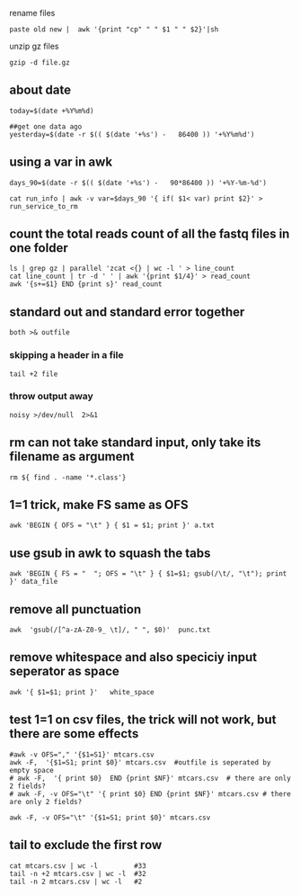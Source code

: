 
rename files
```
paste old new |  awk '{print "cp" " " $1 " " $2}'|sh
```

unzip gz files

```
gzip -d file.gz
```

## about date

```
today=$(date +%Y%m%d)

##get one data ago
yesterday=$(date -r $(( $(date '+%s') -   86400 )) '+%Y%m%d')
```

## using a var in awk
```
days_90=$(date -r $(( $(date '+%s') -   90*86400 )) '+%Y-%m-%d')

cat run_info | awk -v var=$days_90 '{ if( $1< var) print $2}' > run_service_to_rm 

```


## count the total reads count of all the fastq files in one folder
```
ls | grep gz | parallel 'zcat <{} | wc -l ' > line_count
cat line_count | tr -d ' ' | awk '{print $1/4}' > read_count
awk '{s+=$1} END {print s}' read_count
```


## standard out and standard error together
```
both >& outfile
```

### skipping a header in a file
```
tail +2 file
```


### throw output away
```
noisy >/dev/null  2>&1

```

## rm can not take standard input, only take its filename as argument
```
rm ${ find . -name '*.class'}

```

## $1=$1 trick, make FS same as OFS
```
awk 'BEGIN { OFS = "\t" } { $1 = $1; print }' a.txt

```

## use gsub in awk to squash the tabs
```
awk 'BEGIN { FS = "  "; OFS = "\t" } { $1=$1; gsub(/\t/, "\t"); print }' data_file

```

## remove all punctuation
```
awk  'gsub(/[^a-zA-Z0-9_ \t]/, " ", $0)'  punc.txt
```


## remove whitespace and also speciciy input seperator as space
```
awk '{ $1=$1; print }'   white_space

```

## test $1=$1 on csv files, the trick will not work, but there are some effects
```
#awk -v OFS="," '{$1=S1}' mtcars.csv
awk -F,  '{$1=S1; print $0}' mtcars.csv  #outfile is seperated by empty space
# awk -F,  '{ print $0}  END {print $NF}' mtcars.csv  # there are only 2 fields?
# awk -F, -v OFS="\t" '{ print $0} END {print $NF}' mtcars.csv # there are only 2 fields?

awk -F, -v OFS="\t" '{$1=S1; print $0}' mtcars.csv
```


## tail to exclude the first row
```
cat mtcars.csv | wc -l         #33
tail -n +2 mtcars.csv | wc -l  #32
tail -n 2 mtcars.csv | wc -l   #2

```